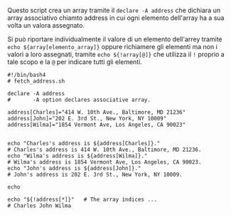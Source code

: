 Questo script crea un array tramite il `declare -A address` che dichiara un array associativo chiamto address
in cui ogni elemento dell'array ha a sua volta un valora assegnato.

Si può riportare individualmente il valore di un elemento dell'arrey tramite `echo ${array[elemento_array]}` 
oppure richiamere gli elementi ma non i valori a loro assegnati, tramite `echo ${!array[@]}` che utilizza il 
`!` proprio a tale scopo e la `@` per indicare tutti gli elementi.

```
#!/bin/bash4
# fetch_address.sh
 
declare -A address
#       -A option declares associative array.
 
address[Charles]="414 W. 10th Ave., Baltimore, MD 21236"
address[John]="202 E. 3rd St., New York, NY 10009"
address[Wilma]="1854 Vermont Ave, Los Angeles, CA 90023"
 
 
echo "Charles's address is ${address[Charles]}."
# Charles's address is 414 W. 10th Ave., Baltimore, MD 21236.
echo "Wilma's address is ${address[Wilma]}."
# Wilma's address is 1854 Vermont Ave, Los Angeles, CA 90023.
echo "John's address is ${address[John]}."
# John's address is 202 E. 3rd St., New York, NY 10009.
 
echo
 
echo "${!address[*]}"   # The array indices ...
# Charles John Wilma
```
